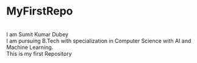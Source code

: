# MyFirstRepo
<br>
I am Sumit Kumar Dubey
<br>
I am pursuing B.Tech with specialization in Computer Science with AI and Machine Learning.
<br>
This is my first Repository
